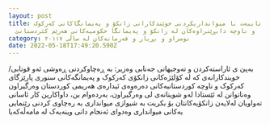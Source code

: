 ```yaml
---
layout: post
title: گشتاندنی تایبەت با میوانداریکردنی خوێندکارانی زانکۆ و پەیمانگاکانی کەرکوک
  و ناوچە دابڕێنراوەکان لە زانکۆ و پەیمانگا حکومیەکانی هەرێم کئردستانئ
category: نوسراو و بڕیار و فەرمانەکان لە ساڵی ٢٠١١٧
date: 2022-05-18T17:49:20.590Z
---
```

بەپێ ی ئاراستەکردن و تەوجیهاتی جەنابی وەزیر: بە ڕەچاوکردنی ڕەوشی ئەو قوتابی/ خویندکارانەی کە لە کۆلێژەکانی زانکۆی
کەرکوک و پەیمانگەکانی سنوری پارێزگای کەرکوک و ناوچە کوردستانیەکانی دەرەوەی ئیدارەی هەریمی کوردستان وەرگیراون
وەناتوانن لە ئێستادا لەو شوینانەی لی وەرگیراون، بەردەوام بن، داواکارین کار ئاسانی تەواویان لەلایەن زانکۆیەکانتان بۆ بکریت
بە شیوازی میوانداری بە رەچاوی کردنی رێنمایی یەکانی میوانداری وەدوای ئەنجام دانی وینەیەک لە مامەڵەکەیا